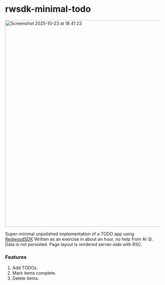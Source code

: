 # rwsdk-minimal-todo
<img width="1660" height="671" alt="Screenshot 2025-10-23 at 18 41 23" src="https://github.com/user-attachments/assets/97ee8e20-5725-4b64-929e-b456a94ce810" />

Super-minimal unpolished implementation of a TODO app using [RedwoodSDK](https://docs.rwsdk.com/)
Written as an exercise in about an hour, no help from AI 😜.
Data is not persisted. Page layout is rendered server-side with RSC.

### Features
1. Add TODOs.
2. Mark items complete.
3. Delete items.

